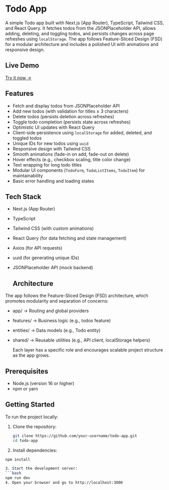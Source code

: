 # Todo App

A simple Todo app built with Next.js (App Router), TypeScript, Tailwind CSS, and React Query. It fetches todos from the JSONPlaceholder API, allows adding, deleting, and toggling todos, and persists changes across page refreshes using `localStorage`. The app follows Feature-Sliced Design (FSD) for a modular architecture and includes a polished UI with animations and responsive design.

## Live Demo

[Try it now →](https://todo-app-test-task-ten.vercel.app/)

## Features

- Fetch and display todos from JSONPlaceholder API
- Add new todos (with validation for titles ≥ 3 characters)
- Delete todos (persists deletion across refreshes)
- Toggle todo completion (persists state across refreshes)
- Optimistic UI updates with React Query
- Client-side persistence using `localStorage` for added, deleted, and toggled todos
- Unique IDs for new todos using `uuid`
- Responsive design with Tailwind CSS
- Smooth animations (fade-in on add, fade-out on delete)
- Hover effects (e.g., checkbox scaling, title color change)
- Text wrapping for long todo titles
- Modular UI components (`TodoForm`, `TodoListItems`, `TodoItem`) for maintainability
- Basic error handling and loading states

## Tech Stack

- Next.js (App Router)
- TypeScript
- Tailwind CSS (with custom animations)
- React Query (for data fetching and state management)
- Axios (for API requests)
- uuid (for generating unique IDs)
- JSONPlaceholder API (mock backend)

  ## Architecture

The app follows the Feature-Sliced Design (FSD) architecture, which promotes modularity and separation of concerns:

- app/ → Routing and global providers
- features/ → Business logic (e.g., todos feature)
- entities/ → Data models (e.g., Todo entity)
- shared/ → Reusable utilities (e.g., API client, localStorage helpers)

  Each layer has a specific role and encourages scalable project structure as the app grows.

## Prerequisites

- Node.js (version 16 or higher)
- npm or yarn

## Getting Started

To run the project locally:

1. Clone the repository:
   ```bash
   git clone https://github.com/your-username/todo-app.git
   cd todo-app

 2. Install dependencies:
   ```bash
   npm install

3. Start the development server:
   ```bash
   npm run dev
4. Open your browser and go to http://localhost:3000
